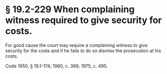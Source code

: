 # § 19.2-229 When complaining witness required to give security for costs.

<p>For good cause the court may require a complaining witness to give security for the costs and if he fails to do so dismiss the prosecution at his costs.</p><p>Code 1950, § 19.1-174; 1960, c. 366; 1975, c. 495.</p>